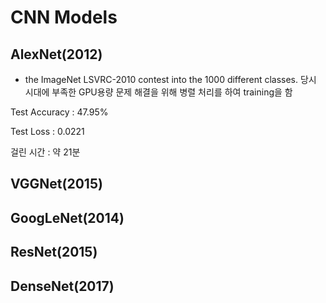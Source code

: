 # CNN Models
## AlexNet(2012)
* the ImageNet LSVRC-2010 contest into the 1000 different classes.
당시 시대에 부족한 GPU용량 문제 해결을 위해 병렬 처리를 하여 training을 함

Test Accuracy : 47.95%

Test Loss : 0.0221

걸린 시간 : 약 21분
## VGGNet(2015)
## GoogLeNet(2014)
## ResNet(2015)
## DenseNet(2017)
